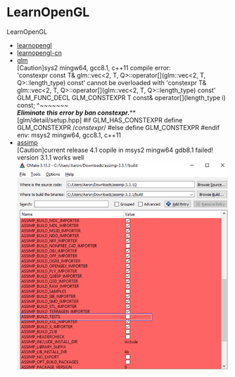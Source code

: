 # LearnOpenGL
LearnOpenGL

- [learnopengl](https://learnopengl.com)
- [learnopengl-cn](https://learnopengl-cn.github.io)
- [glm](https://github.com/g-truc/glm)  
  [Caution]sys2 mingw64, gcc8.1, c++11
  compile error:  
  'constexpr const T& glm::vec<2, T, Q>::operator[](glm::vec<2, T, Q>::length_type) const' cannot be overloaded with 'constexpr T& glm::vec<2, T, Q>::operator[](glm::vec<2, T, Q>::length_type) const'
GLM_FUNC_DECL GLM_CONSTEXPR T const& operator[](length_type i) const;
^~~~~~~~  
*************Eliminate this error by ban constexpr.***************  
[glm/detail/setup.hpp]
#if GLM_HAS_CONSTEXPR
define GLM_CONSTEXPR /*constexpr*/
#else
define GLM_CONSTEXPR
#endif
env: msys2 mingw64, gcc8.1, c++11
- [assimp](https://github.com/assimp/assimp)  
[Caution]current release 4.1 copile in msys2 mingw64 gdb8.1 failed!
version 3.1.1 works well
![image](https://github.com/ZYV037/LearnOpenGL/blob/master/assimp/assimp_cmake_config.png)

